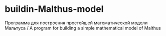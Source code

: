 # buildin-Malthus-model
Программа для построения простейшей математической модели Мальтуса / A program for building a simple mathematical model of Malthus
